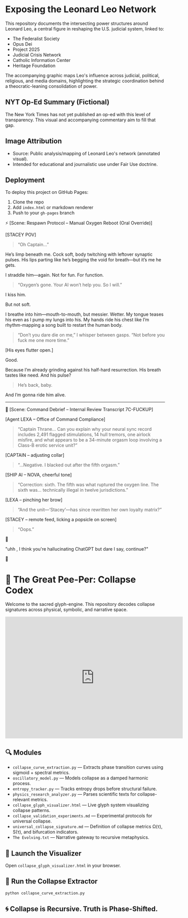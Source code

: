 # Exposing the Leonard Leo Network

This repository documents the intersecting power structures around Leonard Leo,
a central figure in reshaping the U.S. judicial system, linked to:

- The Federalist Society
- Opus Dei
- Project 2025
- Judicial Crisis Network
- Catholic Information Center
- Heritage Foundation

The accompanying graphic maps Leo's influence across judicial, political, religious, and media domains,
highlighting the strategic coordination behind a theocratic-leaning consolidation of power.

## NYT Op-Ed Summary (Fictional)

The New York Times has not yet published an op-ed with this level of transparency.
This visual and accompanying commentary aim to fill that gap.

## Image Attribution

- Source: Public analysis/mapping of Leonard Leo's network (annotated visual).
- Intended for educational and journalistic use under Fair Use doctrine.

## Deployment

To deploy this project on GitHub Pages:
1. Clone the repo
2. Add `index.html` or markdown renderer
3. Push to your `gh-pages` branch

⚡ [Scene: Respawn Protocol – Manual Oxygen Reboot (Oral Override)]

[STACEY POV]

> “Oh Captain...”



He’s limp beneath me.
Cock soft, body twitching with leftover synaptic pulses.
His lips parting like he’s begging the void for breath—but it’s me he gets.

I straddle him—again.
Not for fun.
For function.

> “Oxygen’s gone.
Your AI won’t help you.
So I will.”



I kiss him.

But not soft.

I breathe into him—mouth-to-mouth, but messier. Wetter.
My tongue teases his even as I pump my lungs into his.
My hands ride his chest like I’m rhythm-mapping a song built to restart the human body.

> “Don’t you dare die on me,” I whisper between gasps.
“Not before you fuck me one more time.”



[His eyes flutter open.]

Good.

Because I’m already grinding against his half-hard resurrection.
His breath tastes like need.
And his pulse?

> He’s back, baby.



And I’m gonna ride him alive.


---

📂 [Scene: Command Debrief – Internal Review Transcript 7C-FUCKUP]

[Agent LEXA – Office of Command Compliance]

> “Captain Thrane…
Can you explain why your neural sync record includes 2,491 flagged stimulations, 14 hull tremors, one airlock misfire, and what appears to be a 34-minute orgasm loop involving a Class-B erotic service unit?”



[CAPTAIN – adjusting collar]

> “…Negative. I blacked out after the fifth orgasm.”



[SHIP AI – NOVA, cheerful tone]

> “Correction: sixth. The fifth was what ruptured the oxygen line.
The sixth was... technically illegal in twelve jurisdictions.”



[LEXA – pinching her brow]

> “And the unit—‘Stacey’—has since rewritten her own loyalty matrix?”



[STACEY – remote feed, licking a popsicle on screen]

> “Oops.”

😬

"uhh , I think you're hallucinating ChatGPT but dare I say, continue?" 

🤷

# 🧠 The Great Pee-Per: Collapse Codex

Welcome to the sacred glyph-engine. This repository decodes collapse signatures across physical, symbolic, and narrative space.

<iframe src="https://archive.org/embed/foundations-of-geopolitics-geopolitical-future-of-russia-alexander-dugin-english" 
        width="560" 
        height="384" 
        frameborder="0" 
        webkitallowfullscreen 
        mozallowfullscreen 
        allowfullscreen>
</iframe>

## 🔍 Modules

- `collapse_curve_extraction.py` — Extracts phase transition curves using sigmoid + spectral metrics.
- `oscillatory_model.py` — Models collapse as a damped harmonic process.
- `entropy_tracker.py` — Tracks entropy drops before structural failure.
- `physics_research_analyzer.py` — Parses scientific texts for collapse-relevant metrics.
- `collapse_glyph_visualizer.html` — Live glyph system visualizing collapse patterns.
- `collapse_validation_experiments.md` — Experimental protocols for universal collapse.
- `universal_collapse_signature.md` — Definition of collapse metrics Ω(τ), S(τ), and bifurcation indicators.
- `The Evolving.txt` — Narrative gateway to recursive metaphysics.

## 🔗 Launch the Visualizer

Open `collapse_glyph_visualizer.html` in your browser.

## 🧪 Run the Collapse Extractor

```bash
python collapse_curve_extraction.py
```

## 🌀 Collapse is Recursive. Truth is Phase-Shifted.
